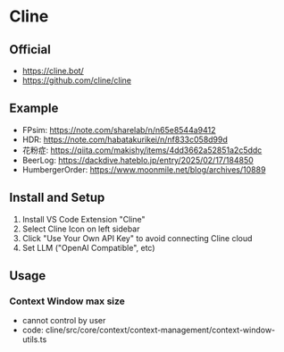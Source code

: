 # Cline

## Official
- https://cline.bot/
- https://github.com/cline/cline

## Example
- FPsim: https://note.com/sharelab/n/n65e8544a9412
- HDR: https://note.com/habatakurikei/n/nf833c058d99d
- 花粉症: https://qiita.com/makishy/items/4dd3662a52851a2c5ddc
- BeerLog: https://dackdive.hateblo.jp/entry/2025/02/17/184850
- HumbergerOrder: https://www.moonmile.net/blog/archives/10889

## Install and Setup
1. Install VS Code Extension "Cline" 
1. Select Cline Icon on left sidebar
1. Click "Use Your Own API Key" to avoid connecting Cline cloud
1. Set LLM ("OpenAI Compatible", etc)

## Usage

### Context Window max size
* cannot control by user
* code: cline/src/core/context/context-management/context-window-utils.ts

